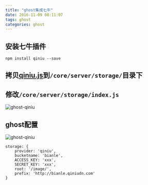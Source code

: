 ```yaml
---
title: "ghost集成七牛"
date: 2016-11-09 08:11:07
tags: ghost
categories: ghost
---
```


## 安装七牛插件

```
npm install qiniu --save
```

## 拷贝[qiniu.js](https://pan.baidu.com/s/1pKUmRNX)到`/core/server/storage/`目录下

## 修改`/core/server/storage/index.js`

![ghost-qiniu](http://7xlbo3.com1.z0.glb.clouddn.com/2016/11/09/20161109081831.png)

## ghost配置

![ghost-qiniu](http://7xlbo3.com1.z0.glb.clouddn.com/2016/11/09/20161109081438.png)



```
storage: {
    provider: 'qiniu',
    bucketname: 'bianle',
    ACCESS_KEY: 'xxx',
    SECRET_KEY: 'xxx',
    root: '/image/',
    prefix: 'http://bianle.qiniudn.com'
}
```

